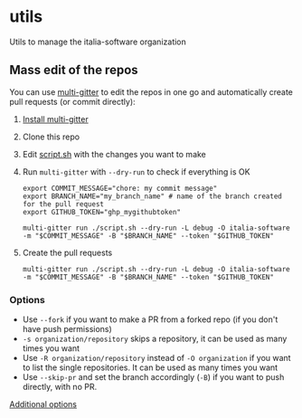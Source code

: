 # utils
Utils to manage the italia-software organization

## Mass edit of the repos

You can use [multi-gitter](https://github.com/lindell/multi-gitter) to edit the
repos in one go and automatically create pull requests (or commit directly):

1. [Install multi-gitter](https://github.com/lindell/multi-gitter#install)
2. Clone this repo
3. Edit [script.sh](script.sh) with the changes you want to make
4. Run `multi-gitter` with `--dry-run` to check if everything is OK

   ```shell
   export COMMIT_MESSAGE="chore: my commit message"
   export BRANCH_NAME="my_branch_name" # name of the branch created for the pull request
   export GITHUB_TOKEN="ghp_mygithubtoken"

   multi-gitter run ./script.sh --dry-run -L debug -O italia-software -m "$COMMIT_MESSAGE" -B "$BRANCH_NAME" --token "$GITHUB_TOKEN"
   ```

5. Create the pull requests

   ```shell
   multi-gitter run ./script.sh --dry-run -L debug -O italia-software -m "$COMMIT_MESSAGE" -B "$BRANCH_NAME" --token "$GITHUB_TOKEN"
   ```

### Options

* Use `--fork` if you want to make a PR from a forked repo (if you don't have
  push permissions)
* `-s organization/repository` skips a repository, it can be used as many times
  you want
* Use `-R organization/repository` instead of `-O organization` if you want to
  list the single repositories. It can be used as many times you want
* Use `--skip-pr` and set the branch accordingly (`-B`) if you want to push directly,
  with no PR.

[Additional options](https://github.com/lindell/multi-gitter#-usage-of-run)
